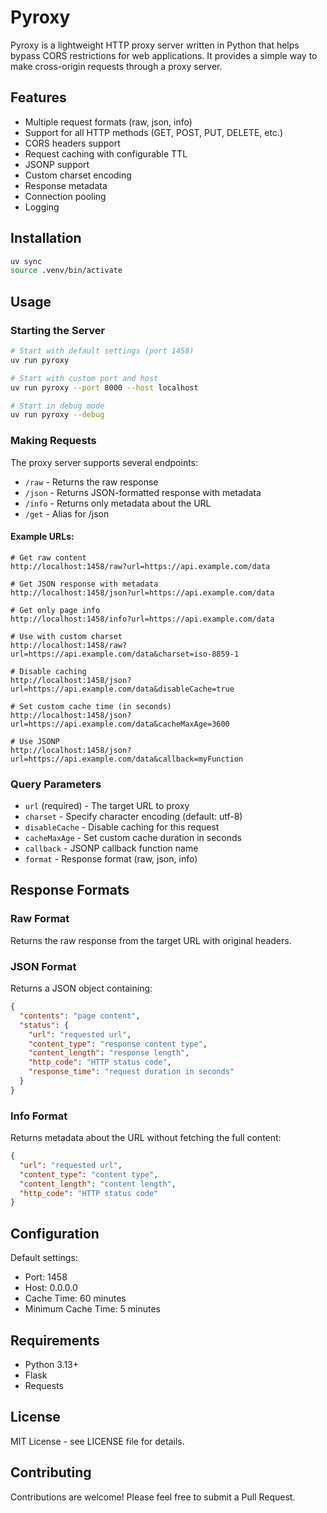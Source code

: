 # Pyroxy

Pyroxy is a lightweight HTTP proxy server written in Python that helps bypass CORS restrictions for web applications. It provides a simple way to make cross-origin requests through a proxy server.

## Features

- Multiple request formats (raw, json, info)
- Support for all HTTP methods (GET, POST, PUT, DELETE, etc.)
- CORS headers support
- Request caching with configurable TTL
- JSONP support
- Custom charset encoding
- Response metadata
- Connection pooling
- Logging

## Installation

```bash
uv sync
source .venv/bin/activate
```

## Usage

### Starting the Server

```bash
# Start with default settings (port 1458)
uv run pyroxy

# Start with custom port and host
uv run pyroxy --port 8000 --host localhost

# Start in debug mode
uv run pyroxy --debug
```

### Making Requests

The proxy server supports several endpoints:

- `/raw` - Returns the raw response
- `/json` - Returns JSON-formatted response with metadata
- `/info` - Returns only metadata about the URL
- `/get` - Alias for /json

#### Example URLs:

```
# Get raw content
http://localhost:1458/raw?url=https://api.example.com/data

# Get JSON response with metadata
http://localhost:1458/json?url=https://api.example.com/data

# Get only page info
http://localhost:1458/info?url=https://api.example.com/data

# Use with custom charset
http://localhost:1458/raw?url=https://api.example.com/data&charset=iso-8859-1

# Disable caching
http://localhost:1458/json?url=https://api.example.com/data&disableCache=true

# Set custom cache time (in seconds)
http://localhost:1458/json?url=https://api.example.com/data&cacheMaxAge=3600

# Use JSONP
http://localhost:1458/json?url=https://api.example.com/data&callback=myFunction
```

### Query Parameters

- `url` (required) - The target URL to proxy
- `charset` - Specify character encoding (default: utf-8)
- `disableCache` - Disable caching for this request
- `cacheMaxAge` - Set custom cache duration in seconds
- `callback` - JSONP callback function name
- `format` - Response format (raw, json, info)

## Response Formats

### Raw Format
Returns the raw response from the target URL with original headers.

### JSON Format
Returns a JSON object containing:
```json
{
  "contents": "page content",
  "status": {
    "url": "requested url",
    "content_type": "response content type",
    "content_length": "response length",
    "http_code": "HTTP status code",
    "response_time": "request duration in seconds"
  }
}
```

### Info Format
Returns metadata about the URL without fetching the full content:
```json
{
  "url": "requested url",
  "content_type": "content type",
  "content_length": "content length",
  "http_code": "HTTP status code"
}
```

## Configuration

Default settings:
- Port: 1458
- Host: 0.0.0.0
- Cache Time: 60 minutes
- Minimum Cache Time: 5 minutes

## Requirements

- Python 3.13+
- Flask
- Requests

## License

MIT License - see LICENSE file for details.

## Contributing

Contributions are welcome! Please feel free to submit a Pull Request.
